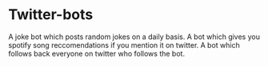 # Twitter-bots
A joke bot which posts random jokes on a daily basis.
A bot which gives you spotify song reccomendations if you mention it on twitter.
A bot which follows back everyone on twitter who follows the bot.
